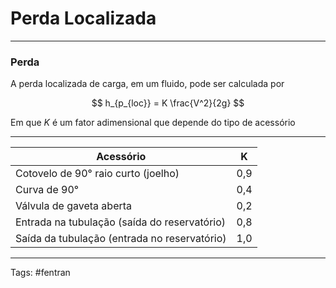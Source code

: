 # Perda Localizada

---

###  Perda

A perda localizada de carga, em um fluido, pode ser calculada por

$$
h_{p_{loc}} = K \frac{V^2}{2g}
$$

Em que $K$ é um fator adimensional que depende do tipo de acessório

---


Acessório | K
--------- | ---
Cotovelo de 90° raio curto (joelho) | 0,9
Curva de 90° | 0,4
Válvula de gaveta aberta | 0,2
Entrada na tubulação (saída do reservatório) | 0,8
Saída da tubulação (entrada no reservatório) | 1,0


---

Tags: #fentran 